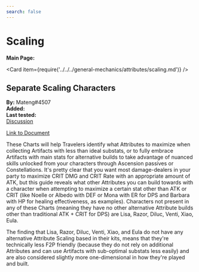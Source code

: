 ```yaml
---
search: false
---
```


# Scaling

**Main Page:**

<Card item={require('../../../general-mechanics/attributes/scaling.md')} />

## Separate Scaling Characters

**By:** Mateng\#4507  
**Added:** <Version date="2021-07-07" />  
**Last tested:** <VersionHl date="2021-07-07" />  
[Discussion](https://tickets.deeznuts.moe/ticket-archive/attachments_847605896133738536_858800978111627274_transcript-separate-scaling-characters.html)

[Link to Document](https://docs.google.com/spreadsheets/d/1y4O_AAd0bvBm40E9TFeAhxF72AHiT0O9wsm8omJ7ASE/edit?usp=sharing)

These Charts will help Travelers identify what Attributes to maximize when collecting Artifacts with less than ideal substats, or to fully embrace Artifacts with main stats for alternative builds to take advantage of nuanced skills unlocked from your characters through Ascension passives or Constellations. It's pretty clear that you want most damage-dealers in your party to maximize CRIT DMG and CRIT Rate with an appropriate amount of ATK, but this guide reveals what other Attributes you can build towards with a character when attempting to maximize a certain stat other than ATK or CRIT (like Noelle or Albedo with DEF or Mona with ER for DPS and Barbara with HP for healing effectiveness, as examples). Characters not present in any of these Charts (meaning they have no other alternative Attribute builds other than traditional ATK + CRIT for DPS) are Lisa, Razor, Diluc, Venti, Xiao, Eula.

The finding that Lisa, Razor, Diluc, Venti, Xiao, and Eula do not have any alternative Attribute Scaling based in their kits, means that they're technically less F2P friendly (because they do not rely on additional Attributes and can use Artifacts with sub-optimal substats less easily) and are also considered slightly more one-dimensional in how they're played and built.

